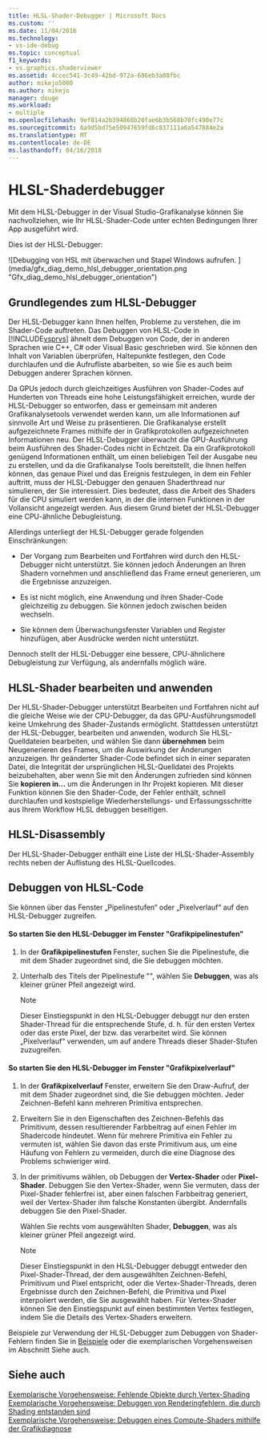 ```yaml
---
title: HLSL-Shader-Debugger | Microsoft Docs
ms.custom: ''
ms.date: 11/04/2016
ms.technology:
- vs-ide-debug
ms.topic: conceptual
f1_keywords:
- vs.graphics.shaderviewer
ms.assetid: 4ccec541-3c49-42bd-972a-686eb3a88fbc
author: mikejo5000
ms.author: mikejo
manager: douge
ms.workload:
- multiple
ms.openlocfilehash: 9ef814a2b394868b20fae6b3b568b70fc490e77c
ms.sourcegitcommit: 6a9d5bd75e50947659fd6c837111a6a547884e2a
ms.translationtype: MT
ms.contentlocale: de-DE
ms.lasthandoff: 04/16/2018
---
```

# <a name="hlsl-shader-debugger"></a>HLSL-Shaderdebugger
Mit dem HLSL-Debugger in der Visual Studio-Grafikanalyse können Sie nachvollziehen, wie Ihr HLSL-Shader-Code unter echten Bedingungen Ihrer App ausgeführt wird.  
  
 Dies ist der HLSL-Debugger:  
  
 ![Debugging von HSL mit überwachen und Stapel Windows aufrufen. ] (media/gfx_diag_demo_hlsl_debugger_orientation.png "Gfx_diag_demo_hlsl_debugger_orientation")  
  
## <a name="understanding-the-hlsl-debugger"></a>Grundlegendes zum HLSL-Debugger  
 Der HLSL-Debugger kann Ihnen helfen, Probleme zu verstehen, die im Shader-Code auftreten. Das Debuggen von HLSL-Code in [!INCLUDE[vsprvs](../../code-quality/includes/vsprvs_md.md)] ähnelt dem Debuggen von Code, der in anderen Sprachen wie C++, C# oder Visual Basic geschrieben wird. Sie können den Inhalt von Variablen überprüfen, Haltepunkte festlegen, den Code durchlaufen und die Aufrufliste abarbeiten, so wie Sie es auch beim Debuggen anderer Sprachen können.  
  
 Da GPUs jedoch durch gleichzeitiges Ausführen von Shader-Codes auf Hunderten von Threads eine hohe Leistungsfähigkeit erreichen, wurde der HLSL-Debugger so entworfen, dass er gemeinsam mit anderen Grafikanalysetools verwendet werden kann, um alle Informationen auf sinnvolle Art und Weise zu präsentieren. Die Grafikanalyse erstellt aufgezeichnete Frames mithilfe der in Grafikprotokollen aufgezeichneten Informationen neu. Der HLSL-Debugger überwacht die GPU-Ausführung beim Ausführen des Shader-Codes nicht in Echtzeit. Da ein Grafikprotokoll genügend Informationen enthält, um einen beliebigen Teil der Ausgabe neu zu erstellen, und da die Grafikanalyse Tools bereitstellt, die Ihnen helfen können, das genaue Pixel und das Ereignis festzulegen, in dem ein Fehler auftritt, muss der HLSL-Debugger den genauen Shaderthread nur simulieren, der Sie interessiert. Dies bedeutet, dass die Arbeit des Shaders für die CPU simuliert werden kann, in der die internen Funktionen in der Vollansicht angezeigt werden. Aus diesem Grund bietet der HLSL-Debugger eine CPU-ähnliche Debugleistung.  
  
 Allerdings unterliegt der HLSL-Debugger gerade folgenden Einschränkungen:  
  
-   Der Vorgang zum Bearbeiten und Fortfahren wird durch den HLSL-Debugger nicht unterstützt. Sie können jedoch Änderungen an Ihren Shadern vornehmen und anschließend das Frame erneut generieren, um die Ergebnisse anzuzeigen.  
  
-   Es ist nicht möglich, eine Anwendung und ihren Shader-Code gleichzeitig zu debuggen. Sie können jedoch zwischen beiden wechseln.  
  
-   Sie können dem Überwachungsfenster Variablen und Register hinzufügen, aber Ausdrücke werden nicht unterstützt.  
  
 Dennoch stellt der HLSL-Debugger eine bessere, CPU-ähnlichere Debugleistung zur Verfügung, als andernfalls möglich wäre.  
  
## <a name="hlsl-shader-edit--apply"></a>HLSL-Shader bearbeiten und anwenden  
 Der HLSL-Shader-Debugger unterstützt Bearbeiten und Fortfahren nicht auf die gleiche Weise wie der CPU-Debugger, da das GPU-Ausführungsmodell keine Umkehrung des Shader-Zustands ermöglicht. Stattdessen unterstützt der HLSL-Debugger, bearbeiten und anwenden, wodurch Sie HLSL-Quelldateien bearbeiten, und wählen Sie dann **übernehmen** beim Neugenerieren des Frames, um die Auswirkung der Änderungen anzuzeigen. Ihr geänderter Shader-Code befindet sich in einer separaten Datei, die Integrität der ursprünglichen HLSL-Quelldatei des Projekts beizubehalten, aber wenn Sie mit den Änderungen zufrieden sind können Sie **kopieren in...**  um die Änderungen in Ihr Projekt kopieren. Mit dieser Funktion können Sie den Shader-Code, der Fehler enthält, schnell durchlaufen und kostspielige Wiederherstellungs- und Erfassungsschritte aus Ihrem Workflow HLSL debuggen beseitigen.  
  
## <a name="hlsl-disassembly"></a>HLSL-Disassembly  
 Der HLSL-Shader-Debugger enthält eine Liste der HLSL-Shader-Assembly rechts neben der Auflistung des HLSL-Quellcodes.  
  
## <a name="debugging-hlsl-code"></a>Debuggen von HLSL-Code  
 Sie können über das Fenster „Pipelinestufen“ oder „Pixelverlauf“ auf den HLSL-Debugger zugreifen.  
  
#### <a name="to-start-the-hlsl-debugger-from-the-graphics-pipeline-stages-window"></a>So starten Sie den HLSL-Debugger im Fenster "Grafikpipelinestufen"  
  
1.  In der **Grafikpipelinestufen** Fenster, suchen Sie die Pipelinestufe, die mit dem Shader zugeordnet sind, die Sie debuggen möchten.  
  
2.  Unterhalb des Titels der Pipelinestufe "", wählen Sie **Debuggen**, was als kleiner grüner Pfeil angezeigt wird.  
  
    > [!NOTE]
    >  Dieser Einstiegspunkt in den HLSL-Debugger debuggt nur den ersten Shader-Thread für die entsprechende Stufe, d. h. für den ersten Vertex oder das erste Pixel, der bzw. das verarbeitet wird. Sie können „Pixelverlauf“ verwenden, um auf andere Threads dieser Shader-Stufen zuzugreifen.  
  
#### <a name="to-start-the-hlsl-debugger-from-the-graphics-pixel-history"></a>So starten Sie den HLSL-Debugger im Fenster "Grafikpixelverlauf"  
  
1.  In der **Grafikpixelverlauf** Fenster, erweitern Sie den Draw-Aufruf, der mit dem Shader zugeordnet sind, die Sie debuggen möchten. Jeder Zeichnen-Befehl kann mehreren Primitiva entsprechen.  
  
2.  Erweitern Sie in den Eigenschaften des Zeichnen-Befehls das Primitivum, dessen resultierender Farbbeitrag auf einen Fehler im Shadercode hindeutet. Wenn für mehrere Primitiva ein Fehler zu vermuten ist, wählen Sie davon das erste Primitivum aus, um eine Häufung von Fehlern zu vermeiden, durch die eine Diagnose des Problems schwieriger wird.  
  
3.  In der primitivums wählen, ob Debuggen der **Vertex-Shader** oder **Pixel-Shader**. Debuggen Sie den Vertex-Shader, wenn Sie vermuten, dass der Pixel-Shader fehlerfrei ist, aber einen falschen Farbbeitrag generiert, weil der Vertex-Shader ihm falsche Konstanten übergibt. Andernfalls debuggen Sie den Pixel-Shader.  
  
     Wählen Sie rechts vom ausgewählten Shader, **Debuggen**, was als kleiner grüner Pfeil angezeigt wird.  
  
    > [!NOTE]
    >  Dieser Einstiegspunkt in den HLSL-Debugger debuggt entweder den Pixel-Shader-Thread, der dem ausgewählten Zeichnen-Befehl, Primitivum und Pixel entspricht, oder die Vertex-Shader-Threads, deren Ergebnisse durch den Zeichnen-Befehl, die Primitiva und Pixel interpoliert werden, die Sie ausgewählt haben. Für Vertex-Shader können Sie den Einstiegspunkt auf einen bestimmten Vertex festlegen, indem Sie die Details des Vertex-Shaders erweitern.  
  
 Beispiele zur Verwendung der HLSL-Debugger zum Debuggen von Shader-Fehlern finden Sie in [Beispiele](graphics-diagnostics-examples.md) oder die exemplarischen Vorgehensweisen im Abschnitt Siehe auch.  
  
## <a name="see-also"></a>Siehe auch  
 [Exemplarische Vorgehensweise: Fehlende Objekte durch Vertex-Shading](walkthrough-missing-objects-due-to-vertex-shading.md)   
 [Exemplarische Vorgehensweise: Debuggen von Renderingfehlern, die durch Shading entstanden sind](walkthrough-debugging-rendering-errors-due-to-shading.md)   
 [Exemplarische Vorgehensweise: Debuggen eines Compute-Shaders mithilfe der Grafikdiagnose](walkthrough-using-graphics-diagnostics-to-debug-a-compute-shader.md)